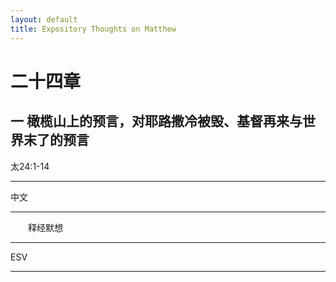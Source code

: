 ```yaml
---
layout: default
title: Expository Thoughts on Matthew
---
```


# 二十四章 

## 一 橄榄山上的预言，对耶路撒冷被毁、基督再来与世界末了的预言

太24:1-14

***

中文<br>

***

&emsp;&emsp;释经默想

***

ESV

***
